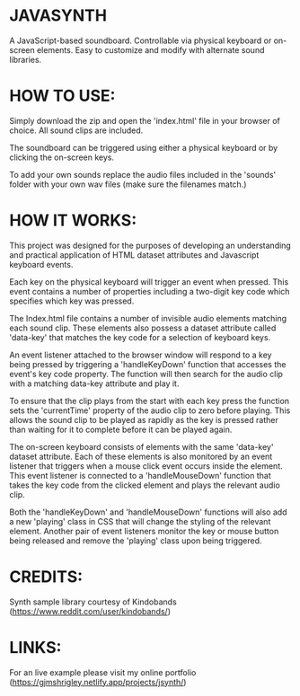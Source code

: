 # JAVASYNTH

A JavaScript-based soundboard. Controllable via physical keyboard or on-screen elements. Easy to customize and modify with alternate sound libraries.

# HOW TO USE:

Simply download the zip and open the 'index.html' file in your browser of choice. All sound clips are included.

The soundboard can be triggered using either a physical keyboard or by clicking the on-screen keys. 

To add your own sounds replace the audio files included in the 'sounds' folder with your own wav files (make sure the filenames match.)

# HOW IT WORKS: 

This project was designed for the purposes of developing an understanding and practical application of HTML dataset attributes and Javascript keyboard events.

Each key on the physical keyboard will trigger an event when pressed. This event contains a number of properties including a two-digit key code which specifies which key was pressed.

The Index.html file contains a number of invisible audio elements matching each sound clip. These elements also possess a dataset attribute called 'data-key' that matches the key code for a selection of keyboard keys.

An event listener attached to the browser window will respond to a key being pressed by triggering a 'handleKeyDown' function that accesses the event's key code property. The function will then search for the audio clip with a matching data-key attribute and play it.

To ensure that the clip plays from the start with each key press the function sets the 'currentTime' property of the audio clip to zero before playing. This allows the sound clip to be played as rapidly as the key is pressed rather than waiting for it to complete before it can be played again.

The on-screen keyboard consists of elements with the same 'data-key' dataset attribute. Each of these elements is also monitored by an event listener that triggers when a mouse click event occurs inside the element. This event listener is connected to a 'handleMouseDown' function that takes the key code from the clicked element and plays the relevant audio clip. 

Both the 'handleKeyDown' and 'handleMouseDown' functions will also add a new 'playing' class in CSS that will change the styling of the relevant element. Another pair of event listeners monitor the key or mouse button being released and remove the 'playing' class upon being triggered.

# CREDITS:

Synth sample library courtesy of Kindobands (https://www.reddit.com/user/kindobands/)

# LINKS:

For an live example please visit my online portfolio (https://gjmshrigley.netlify.app/projects/jsynth/) 
